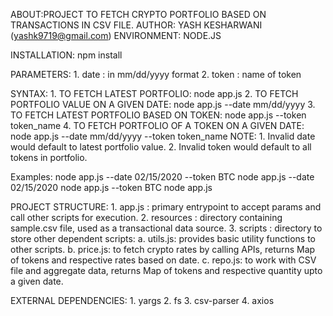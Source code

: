 ABOUT:PROJECT TO FETCH CRYPTO PORTFOLIO BASED ON TRANSACTIONS IN CSV FILE.
AUTHOR: YASH KESHARWANI (yashk9719@gmail.com)
ENVIRONMENT: NODE.JS

INSTALLATION: npm install

PARAMETERS: 
    1. date : in mm/dd/yyyy format
    2. token : name of token

SYNTAX:
    1. TO FETCH LATEST PORTFOLIO:
        node app.js
    2. TO FETCH PORTFOLIO VALUE ON A GIVEN DATE:
        node app.js --date mm/dd/yyyy
    3. TO FETCH LATEST PORTFOLIO BASED ON TOKEN:
        node app.js --token token_name
    4. TO FETCH PORTFOLIO OF A TOKEN ON A GIVEN DATE:
        node app.js --date mm/dd/yyyy --token token_name
NOTE: 
    1. Invalid date would default to latest portfolio value.
    2. Invalid token would default to all tokens in portfolio.

Examples:
    node app.js --date 02/15/2020 --token BTC
    node app.js --date 02/15/2020
    node app.js --token BTC
    node app.js
    
PROJECT STRUCTURE:
    1. app.js : primary entrypoint to accept params and call other scripts for execution.
    2. resources : directory containing sample.csv file, used as a transactional data source.
    3. scripts : directory to store other dependent scripts:
        a. utils.js: provides basic utility functions to other scripts.
        b. price.js: to fetch crypto rates by calling APIs, returns Map of tokens and respective rates based on date.
        c. repo.js: to work with CSV file and aggregate data, returns Map of tokens and respective quantity upto a given date.
        
EXTERNAL DEPENDENCIES:
    1. yargs
    2. fs
    3. csv-parser
    4. axios
